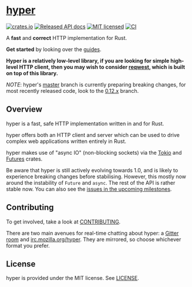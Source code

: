 # [hyper](https://hyper.rs)

[![crates.io](https://meritbadge.herokuapp.com/hyper)](https://crates.io/crates/hyper)
[![Released API docs](https://docs.rs/hyper/badge.svg)](https://docs.rs/hyper)
[![MIT licensed](https://img.shields.io/badge/license-MIT-blue.svg)](./LICENSE)
[![CI](https://github.com/hyperium/hyper/workflows/CI/badge.svg)](https://github.com/hyperium/hyper/actions?query=workflow%3ACI)

A **fast** and **correct** HTTP implementation for Rust.

**Get started** by looking over the [guides](https://hyper.rs/guides).

**Hyper is a relatively low-level library, if you are looking for simple
high-level HTTP client, then you may wish to consider
[reqwest](https://github.com/seanmonstar/reqwest), which is built on top of
this library.**

*NOTE*: hyper's [master](https://github.com/hyperium/hyper) branch is currently
preparing breaking changes, for most recently released code, look to the
[0.12.x](https://github.com/hyperium/hyper/tree/0.12.x) branch.

## Overview

hyper is a fast, safe HTTP implementation written in and for Rust.

hyper offers both an HTTP client and server which can be used to drive
complex web applications written entirely in Rust.

hyper makes use of "async IO" (non-blocking sockets) via the
[Tokio](https://tokio.rs) and [Futures](https://docs.rs/futures) crates.

Be aware that hyper is still actively evolving towards 1.0, and is likely
to experience breaking changes before stabilising. However, this mostly now
around the instability of `Future` and `async`. The rest of the API is rather
stable now. You can also see the
[issues in the upcoming milestones](https://github.com/hyperium/hyper/milestones).

## Contributing

To get involved, take a look at [CONTRIBUTING](CONTRIBUTING.md).

There are two main avenues for real-time chatting about hyper: a [Gitter room][gitter]
and [irc.mozilla.org/hyper][irc]. They are mirrored, so choose whichever format you
prefer.

[gitter]: https://gitter.im/hyperium/hyper
[irc]: https://kiwiirc.com/nextclient/irc.mozilla.org/#hyper

## License

hyper is provided under the MIT license. See [LICENSE](LICENSE).
